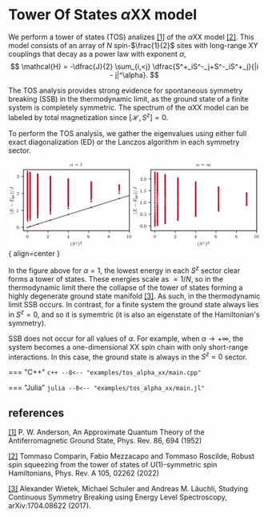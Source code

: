 # Tower Of States $\alpha \text{XX}$ model

We perform a tower of states (TOS) analizes [[1]](#1) of the $\alpha \text{XX}$ model [[2]](#2). This model consists of an array of $N$ spin-$\frac{1}{2}$ sites with long-range $\text{XY}$  couplings that decay as a power law with exponent $\alpha$,
$$
    \mathcal{H} = -\dfrac{J}{2} \sum_{i,<j} \dfrac{S^+_iS^-_j+S^-_iS^+_j}{|i - j|^\alpha}.
$$

The TOS analysis provides strong evidence for spontaneous symmetry breaking (SSB) in the thermodynamic limit, as the ground state of a finite system is completely symmetric. The spectrum of the $\alpha \text{XX}$ model can be labeled by total magnetization since $\left[\mathcal{H}, S^z \right]=0$. 

To perform the TOS analysis, we gather the eigenvalues using either full exact diagonalization (ED) or the Lanczos algorithm in each symmetry sector.

![Image title](../img/tos_alpha_xx.png){ align=center }

In the figure above for $\alpha=1$, the lowest energy in each $S^z$ sector clear forms a tower of states. These energies scale as $\propto 1 / N$, so in the thermodynamic limit there the collapse of the tower of states forming a highly degenerate ground state manifold [[3]](#3). As such, in the thermodynamic limit SSB occurs. In contrast, for a finite system the ground state always lies in $S^z=0$, and so it is symemtric (it is also an eigenstate of the Hamiltonian's symmetry). 

SSB does not occur for all values of $\alpha$. For example, when $\alpha \rightarrow +\infty$, the system becomes a one-dimensional $\text{XX}$ spin chain with only short-range interactions. In this case, the ground state is always in the $S^z=0$ sector.

=== "C++"
	```c++
	--8<-- "examples/tos_alpha_xx/main.cpp"
	```

=== "Julia"
	```julia
	--8<-- "examples/tos_alpha_xx/main.jl"
	```
	
## references
<a id="1" href="https://journals.aps.org/pr/abstract/10.1103/PhysRev.86.694">[1]</a>
P. W. Anderson, An Approximate Quantum Theory of the Antiferromagnetic Ground State, Phys. Rev. 86, 694 (1952)

<a id="2" href="https://journals.aps.org/pra/abstract/10.1103/PhysRevA.105.022625">[2]</a>
Tommaso Comparin, Fabio Mezzacapo and Tommaso Roscilde, Robust spin squeezing from the tower of states of U(1)-symmetric spin Hamiltonians, Phys. Rev. A 105, 02262 (2022)

<a id="3" href="https://arxiv.org/abs/1704.08622">[3]</a>
Alexander Wietek, Michael Schuler and Andreas M. Läuchli, Studying Continuous Symmetry Breaking using Energy Level Spectroscopy, arXiv:1704.08622 (2017).
